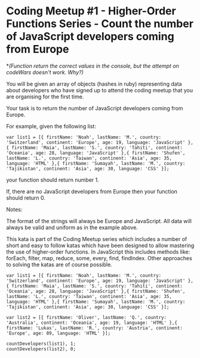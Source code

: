 # Coding Meetup #1 - Higher-Order Functions Series - Count the number of JavaScript developers coming from Europe

\*_(Function return the correct values in the console, but the attempt on codeWars doesn't work. Why?)_

You will be given an array of objects (hashes in ruby) representing data about developers who have signed up to attend the coding meetup that you are organising for the first time.

Your task is to return the number of JavaScript developers coming from Europe.

For example, given the following list:

    var list1 = [{ firstName: 'Noah', lastName: 'M.', country: 'Switzerland', continent: 'Europe', age: 19, language: 'JavaScript' },{ firstName: 'Maia', lastName: 'S.', country: 'Tahiti', continent: 'Oceania', age: 28, language: 'JavaScript' },{ firstName: 'Shufen', lastName: 'L.', country: 'Taiwan', continent: 'Asia', age: 35, language: 'HTML' },{ firstName: 'Sumayah', lastName: 'M.', country: 'Tajikistan', continent: 'Asia', age: 30, language: 'CSS' }];

your function should return number 1.

If, there are no JavaScript developers from Europe then your function should return 0.

Notes:

The format of the strings will always be Europe and JavaScript.
All data will always be valid and uniform as in the example above.

This kata is part of the Coding Meetup series which includes a number of short and easy to follow katas which have been designed to allow mastering the use of higher-order functions. In JavaScript this includes methods like: forEach, filter, map, reduce, some, every, find, findIndex. Other approaches to solving the katas are of course possible.

    var list1 = [{ firstName: 'Noah', lastName: 'M.', country: 'Switzerland', continent: 'Europe', age: 19, language: 'JavaScript' },{ firstName: 'Maia', lastName: 'S.', country: 'Tahiti', continent: 'Oceania', age: 28, language: 'JavaScript' },{ firstName: 'Shufen', lastName: 'L.', country: 'Taiwan', continent: 'Asia', age: 35, language: 'HTML' },{ firstName: 'Sumayah', lastName: 'M.', country: 'Tajikistan', continent: 'Asia', age: 30, language: 'CSS' }];

    var list2 = [{ firstName: 'Oliver', lastName: 'Q.', country: 'Australia', continent: 'Oceania', age: 19, language: 'HTML' },{ firstName: 'Lukas', lastName: 'R.', country: 'Austria', continent: 'Europe', age: 89, language: 'HTML' }];

    countDevelopers(list1), 1;
    countDevelopers(list2), 0;
